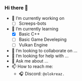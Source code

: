 ### Hi there 👋

- 🔭 I’m currently working on
	- [ ] Screeps-bots
- 🌱 I’m currently learning
  	- [X] Basic C++
	- [ ] Basic Game Develeping
	- [ ] Vulkan Engine
- 👯 I’m looking to collaborate on ...
- 🤔 I’m looking for help with ...
- 💬 Ask me about ...
- 📫 How to reach me: 
  - 🎧 Discord: `@olokreaz.`
